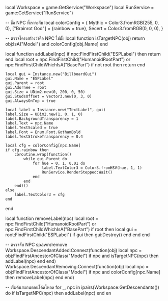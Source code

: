 local Workspace = game:GetService("Workspace")
local RunService = game:GetService("RunService")

-- ชื่อ NPC ที่เราจะจับ
local colorConfig = {
    Mythic        = Color3.fromRGB(255, 0, 0),
    ["Brainrot God"] = {rainbow = true},
    Secert        = Color3.fromRGB(0, 0, 0),
}

-- ตรวจโครงสร้างว่าคือ NPC ใช่มั้ย
local function isTargetNPC(obj)
    return obj:IsA("Model") and colorConfig[obj.Name]
end

local function addLabel(npc)
    if npc:FindFirstChild("ESPLabel") then return end
    local root = npc:FindFirstChild("HumanoidRootPart") or npc:FindFirstChildWhichIsA("BasePart")
    if not root then return end

    local gui = Instance.new("BillboardGui")
    gui.Name = "ESPLabel"
    gui.Parent = root
    gui.Adornee = root
    gui.Size = UDim2.new(0, 200, 0, 50)
    gui.StudsOffset = Vector3.new(0, 3, 0)
    gui.AlwaysOnTop = true

    local label = Instance.new("TextLabel", gui)
    label.Size = UDim2.new(1, 0, 1, 0)
    label.BackgroundTransparency = 1
    label.Text = npc.Name
    label.TextScaled = true
    label.Font = Enum.Font.GothamBold
    label.TextStrokeTransparency = 0.4

    local cfg = colorConfig[npc.Name]
    if cfg.rainbow then
        coroutine.wrap(function()
            while gui.Parent do
                for hue = 0, 1, 0.01 do
                    label.TextColor3 = Color3.fromHSV(hue, 1, 1)
                    RunService.RenderStepped:Wait()
                end
            end
        end)()
    else
        label.TextColor3 = cfg
    end
end

local function removeLabel(npc)
    local root = npc:FindFirstChild("HumanoidRootPart") or npc:FindFirstChildWhichIsA("BasePart")
    if root then
        local gui = root:FindFirstChild("ESPLabel")
        if gui then gui:Destroy() end
    end
end

-- ตรวจจับ NPC spawn/remove
Workspace.DescendantAdded:Connect(function(obj)
    local npc = obj:FindFirstAncestorOfClass("Model")
    if npc and isTargetNPC(npc) then
        addLabel(npc)
    end
end)
Workspace.DescendantRemoving:Connect(function(obj)
    local npc = obj:FindFirstAncestorOfClass("Model")
    if npc and colorConfig[npc.Name] then
        removeLabel(npc)
    end
end)

-- เริ่มต้นสแกนตอนโค้ดโหลด
for _, npc in ipairs(Workspace:GetDescendants()) do
    if isTargetNPC(npc) then addLabel(npc) end
en
